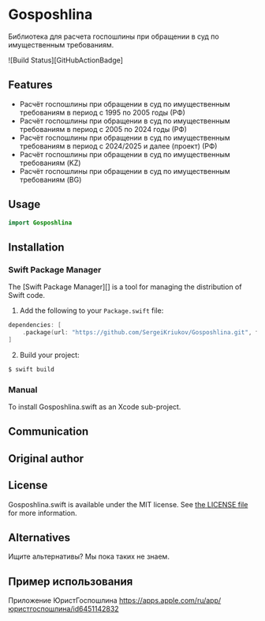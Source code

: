 # Gosposhlina 

Библиотека для расчета госпошлины при обращении в суд по имущественным требованиям. 
 
![Build Status][GitHubActionBadge]

## Features

 - Расчёт госпошлины при обращении в суд по имущественным требованиям в период с 1995 по 2005 годы (РФ)
 - Расчёт госпошлины при обращении в суд по имущественным требованиям в период с 2005 по 2024 годы (РФ)
 - Расчёт госпошлины при обращении в суд по имущественным требованиям в период с 2024/2025 и далее (проект) (РФ)
 - Расчёт госпошлины при обращении в суд по имущественным требованиям (KZ)
 - Расчёт госпошлины при обращении в суд по имущественным требованиям (BG)

## Usage

```swift
import Gosposhlina

```

## Installation

### Swift Package Manager

The [Swift Package Manager][] is a tool for managing the distribution of
Swift code.


1. Add the following to your `Package.swift` file:

  ```swift
  dependencies: [
      .package(url: "https://github.com/SergeiKriukov/Gosposhlina.git", from: "0.15.3")
  ]
  ```

2. Build your project:

  ```sh
  $ swift build
  ```

### Manual

To install Gosposhlina.swift as an Xcode sub-project.

## Communication


## Original author


## License

Gosposhlina.swift is available under the MIT license. See [the LICENSE
file](./LICENSE.txt) for more information.

## Alternatives

Ищите альтернативы? Мы пока таких не знаем.

## Пример использования

Приложение ЮристГоспошлина
https://apps.apple.com/ru/app/юристгоспошлина/id6451142832
   
